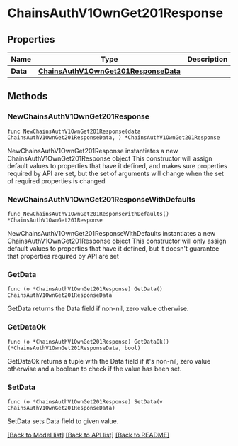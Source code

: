 # ChainsAuthV1OwnGet201Response

## Properties

Name | Type | Description | Notes
------------ | ------------- | ------------- | -------------
**Data** | [**ChainsAuthV1OwnGet201ResponseData**](ChainsAuthV1OwnGet201ResponseData.md) |  | 

## Methods

### NewChainsAuthV1OwnGet201Response

`func NewChainsAuthV1OwnGet201Response(data ChainsAuthV1OwnGet201ResponseData, ) *ChainsAuthV1OwnGet201Response`

NewChainsAuthV1OwnGet201Response instantiates a new ChainsAuthV1OwnGet201Response object
This constructor will assign default values to properties that have it defined,
and makes sure properties required by API are set, but the set of arguments
will change when the set of required properties is changed

### NewChainsAuthV1OwnGet201ResponseWithDefaults

`func NewChainsAuthV1OwnGet201ResponseWithDefaults() *ChainsAuthV1OwnGet201Response`

NewChainsAuthV1OwnGet201ResponseWithDefaults instantiates a new ChainsAuthV1OwnGet201Response object
This constructor will only assign default values to properties that have it defined,
but it doesn't guarantee that properties required by API are set

### GetData

`func (o *ChainsAuthV1OwnGet201Response) GetData() ChainsAuthV1OwnGet201ResponseData`

GetData returns the Data field if non-nil, zero value otherwise.

### GetDataOk

`func (o *ChainsAuthV1OwnGet201Response) GetDataOk() (*ChainsAuthV1OwnGet201ResponseData, bool)`

GetDataOk returns a tuple with the Data field if it's non-nil, zero value otherwise
and a boolean to check if the value has been set.

### SetData

`func (o *ChainsAuthV1OwnGet201Response) SetData(v ChainsAuthV1OwnGet201ResponseData)`

SetData sets Data field to given value.



[[Back to Model list]](../README.md#documentation-for-models) [[Back to API list]](../README.md#documentation-for-api-endpoints) [[Back to README]](../README.md)


